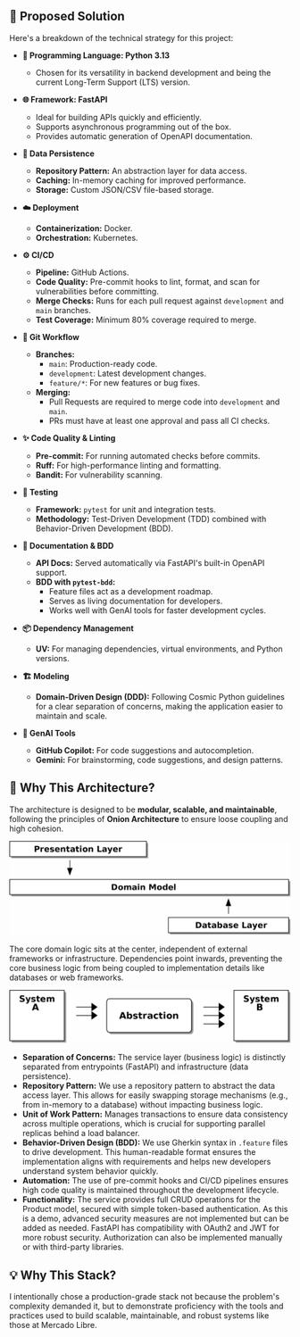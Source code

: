 ## 🚀 Proposed Solution

Here's a breakdown of the technical strategy for this project:

-   **🐍 Programming Language: Python 3.13**
    -   Chosen for its versatility in backend development and being the current Long-Term Support (LTS) version.

-   **🌐 Framework: FastAPI**
    -   Ideal for building APIs quickly and efficiently.
    -   Supports asynchronous programming out of the box.
    -   Provides automatic generation of OpenAPI documentation.

-   **💾 Data Persistence**
    -   **Repository Pattern:** An abstraction layer for data access.
    -   **Caching:** In-memory caching for improved performance.
    -   **Storage:** Custom JSON/CSV file-based storage.

-   **☁️ Deployment**
    -   **Containerization:** Docker.
    -   **Orchestration:** Kubernetes.

-   **⚙️ CI/CD**
    -   **Pipeline:** GitHub Actions.
    -   **Code Quality:** Pre-commit hooks to lint, format, and scan for vulnerabilities before committing.
    -   **Merge Checks:** Runs for each pull request against `development` and `main` branches.
    -   **Test Coverage:** Minimum 80% coverage required to merge.

-   **🌳 Git Workflow**
    -   **Branches:**
        -   `main`: Production-ready code.
        -   `development`: Latest development changes.
        -   `feature/*`: For new features or bug fixes.
    -   **Merging:**
        -   Pull Requests are required to merge code into `development` and `main`.
        -   PRs must have at least one approval and pass all CI checks.

-   **✨ Code Quality & Linting**
    -   **Pre-commit:** For running automated checks before commits.
    -   **Ruff:** For high-performance linting and formatting.
    -   **Bandit:** For vulnerability scanning.

-   **🧪 Testing**
    -   **Framework:** `pytest` for unit and integration tests.
    -   **Methodology:** Test-Driven Development (TDD) combined with Behavior-Driven Development (BDD).

-   **📖 Documentation & BDD**
    -   **API Docs:** Served automatically via FastAPI's built-in OpenAPI support.
    -   **BDD with `pytest-bdd`:**
        -   Feature files act as a development roadmap.
        -   Serves as living documentation for developers.
        -   Works well with GenAI tools for faster development cycles.

-   **📦 Dependency Management**
    -   **UV:** For managing dependencies, virtual environments, and Python versions.

-   **🏗️ Modeling**
    -   **Domain-Driven Design (DDD):** Following Cosmic Python guidelines for a clear separation of concerns, making the application easier to maintain and scale.

-   **🤖 GenAI Tools**
    -   **GitHub Copilot:** For code suggestions and autocompletion.
    -   **Gemini:** For brainstorming, code suggestions, and design patterns.

## 🤔 Why This Architecture?

The architecture is designed to be **modular, scalable, and maintainable**, following the principles of **Onion Architecture** to ensure loose coupling and high cohesion.

![Onion Model](docs/content/onion_model.png)

The core domain logic sits at the center, independent of external frameworks or infrastructure. Dependencies point inwards, preventing the core business logic from being coupled to implementation details like databases or web frameworks.

![Coupling Diagram](docs/content/coupling.png)

-   **Separation of Concerns:** The service layer (business logic) is distinctly separated from entrypoints (FastAPI) and infrastructure (data persistence).
-   **Repository Pattern:** We use a repository pattern to abstract the data access layer. This allows for easily swapping storage mechanisms (e.g., from in-memory to a database) without impacting business logic.
-   **Unit of Work Pattern:** Manages transactions to ensure data consistency across multiple operations, which is crucial for supporting parallel replicas behind a load balancer.
-   **Behavior-Driven Design (BDD):** We use Gherkin syntax in `.feature` files to drive development. This human-readable format ensures the implementation aligns with requirements and helps new developers understand system behavior quickly.
-   **Automation:** The use of pre-commit hooks and CI/CD pipelines ensures high code quality is maintained throughout the development lifecycle.
-   **Functionality:** The service provides full CRUD operations for the Product model, secured with simple token-based authentication. As this is a demo, advanced security measures are not implemented but can be added as needed. FastAPI has compatibility with OAuth2 and JWT for more robust security. Authorization can also be implemented manually or with third-party libraries.

## 💡 Why This Stack?

I intentionally chose a production-grade stack not because the problem's complexity demanded it, but to demonstrate proficiency with the tools and practices used to build scalable, maintainable, and robust systems like those at Mercado Libre.